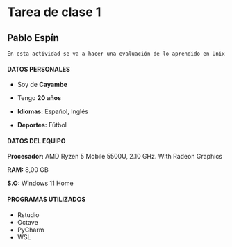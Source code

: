 # Tarea de clase 1

## Pablo Espín 
    En esta actividad se va a hacer una evaluación de lo aprendido en Unix
    
#### **DATOS PERSONALES**

  * Soy de **Cayambe**

  * Tengo **20 años**

  * **Idiomas:** Español, Inglés 

  * **Deportes:** Fútbol

#### **DATOS DEL EQUIPO**
**Procesador:** AMD Ryzen 5 Mobile 5500U, 2.10 GHz. With Radeon Graphics

**RAM:** 8,00 GB

**S.O:** Windows 11 Home

#### **PROGRAMAS UTILIZADOS**

* Rstudio
* Octave
* PyCharm
* WSL